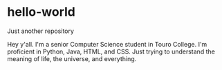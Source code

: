 # hello-world
Just another repository

Hey y'all. I'm a senior Computer Science student in Touro College. I'm proficient in Python, Java, HTML, and CSS. Just trying to understand the meaning of life, the universe, and everything.
